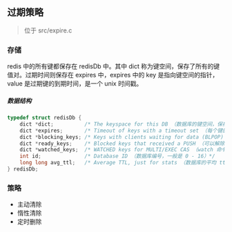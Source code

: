 ## 过期策略
> 位于 src/expire.c

### 存储
redis 中的所有键都保存在 redisDb 中。其中 dict 称为键空间，保存了所有的键值对。过期时间则保存在 expires 中，expires 中的 key 是指向键空间的指针，value 是过期键的到期时间，是一个 unix 时间戳。

##### 数据结构
```c
typedef struct redisDb {
    dict *dict;          /* The keyspace for this DB （数据库的键空间，保存着数据库中所有的键值对）*/
    dict *expires;       /* Timeout of keys with a timeout set （每个键的过期时间，key 是指向键空间的指针，value 是过期时间，unix 时间戳）*/
    dict *blocking_keys; /* Keys with clients waiting for data (BLPOP) （处于阻塞状态的键，value 是一个链表，保存了被阻塞的客户端）*/
    dict *ready_keys;    /* Blocked keys that received a PUSH （可以解除阻塞的 key）*/
    dict *watched_keys;  /* WATCHED keys for MULTI/EXEC CAS （watch 命令监视的 key，value 是一个链表，保存着所有用到 key 的客户端）*/
    int id;              /* Database ID （数据库编号，一般是 0 - 16）*/
    long long avg_ttl;   /* Average TTL, just for stats （数据库的平均 ttl，用于统计信息）*/
} redisDb;
```

### 策略
* 主动清除
* 惰性清除
* 定时删除